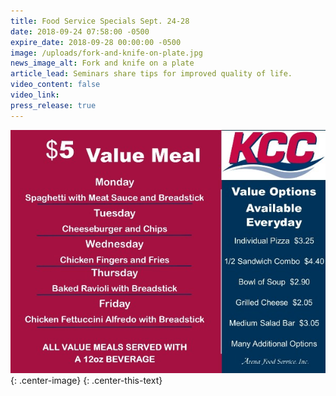 ```yaml
---
title: Food Service Specials Sept. 24-28
date: 2018-09-24 07:58:00 -0500
expire_date: 2018-09-28 00:00:00 -0500
image: /uploads/fork-and-knife-on-plate.jpg
news_image_alt: Fork and knife on a plate
article_lead: Seminars share tips for improved quality of life.
video_content: false
video_link:
press_release: true
---
```


![](/uploads/value-menu-sept-24.jpg){: .center-image}
{: .center-this-text}